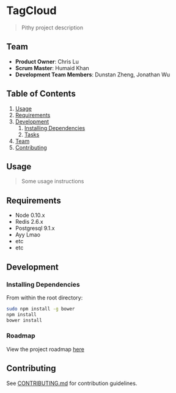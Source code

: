 # TagCloud

> Pithy project description

## Team

  - __Product Owner__: Chris Lu
  - __Scrum Master__: Humaid Khan
  - __Development Team Members__: Dunstan Zheng, Jonathan Wu

## Table of Contents

1. [Usage](#Usage)
1. [Requirements](#requirements)
1. [Development](#development)
    1. [Installing Dependencies](#installing-dependencies)
    1. [Tasks](#tasks)
1. [Team](#team)
1. [Contributing](#contributing)

## Usage

> Some usage instructions

## Requirements

- Node 0.10.x
- Redis 2.6.x
- Postgresql 9.1.x
- Ayy Lmao
- etc
- etc

## Development

### Installing Dependencies

From within the root directory:

```sh
sudo npm install -g bower
npm install
bower install
```

### Roadmap

View the project roadmap [here](https://github.com/inventive-ironwood/inventive-ironwood/issues)


## Contributing

See [CONTRIBUTING.md](CONTRIBUTING.md) for contribution guidelines.
